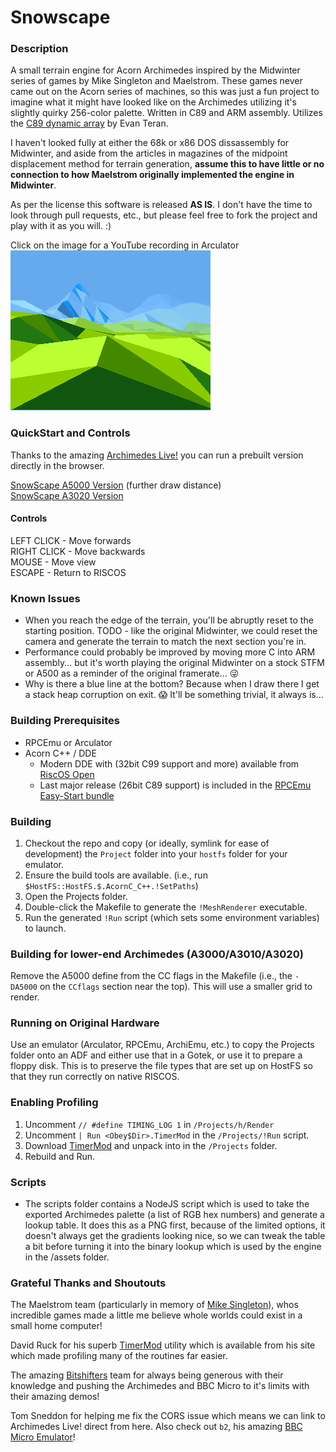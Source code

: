 # Snowscape

### Description
A small terrain engine for Acorn Archimedes inspired by the Midwinter series of games by Mike Singleton and Maelstrom. These games never came out on the Acorn  series of machines, so this was just a fun project to imagine what it might have looked like on the Archimedes utilizing it's slightly quirky 256-color palette. Written in C89 and ARM assembly. Utilizes the [C89 dynamic array](https://github.com/eteran/c-vector) by Evan Teran.

I haven't looked fully at either the 68k or x86 DOS dissassembly for Midwinter, and aside from the articles in magazines of the midpoint displacement method for terrain generation, **assume this to have little or no connection to how Maelstrom originally implemented the engine in Midwinter**.

As per the license this software is released **AS IS**. I don't have the time to look through pull requests, etc., but please feel free to fork the project and play with it as you will. :)

Click on the image for a YouTube recording in Arculator\
[![Click on the image for a YouTube recording in Arculator](terrain.png)](http://www.youtube.com/watch?v=fiJSxuPCPes "YouTube Video")

### QuickStart and Controls
Thanks to the amazing [Archimedes Live!](https://archi.medes.live/) you can run a prebuilt version directly in the browser.

[SnowScape A5000 Version](https://archi.medes.live#preset=a5000&ff=14400&disc=https://raw.githubusercontent.com/arkiruthis/snowscape/76909172634979cdaf4dc8cd4e31dbfa24f17d27/Images/snowscapeA5000.adf&autoboot=desktop%20filer_run%20adfs::0.$.!Snowscape) (further draw distance)\
[SnowScape A3020 Version](https://archi.medes.live#preset=a3020&ff=14400&disc=https://raw.githubusercontent.com/arkiruthis/snowscape/76909172634979cdaf4dc8cd4e31dbfa24f17d27/Images/snowscapeA3020.adf&autoboot=desktop%20filer_run%20adfs::0.$.!Snowscape) 


#### Controls
LEFT CLICK - Move forwards\
RIGHT CLICK - Move backwards\
MOUSE - Move view\
ESCAPE - Return to RISCOS

### Known Issues
- When you reach the edge of the terrain, you'll be abruptly reset to the starting position. TODO - like the original Midwinter, we could reset the camera and generate the terrain to match the next section you're in. 
- Performance could probably be improved by moving more C into ARM assembly... but it's worth playing the original Midwinter on a stock STFM or A500 as a reminder of the original framerate... 😜 
- Why is there a blue line at the bottom? Because when I draw there I get a stack heap corruption on exit. 😱 It'll be something trivial, it always is... 

### Building Prerequisites
- RPCEmu or Arculator
- Acorn C++ / DDE 
  - Modern DDE with (32bit C99 support and more) available from [RiscOS Open](https://riscosopen.org/content/sales/dde)
  - Last major release (26bit C89 support) is included in the [RPCEmu Easy-Start bundle](https://www.marutan.net/rpcemu/index.php)

### Building
1. Checkout the repo and copy (or ideally, symlink for ease of development) the `Project` folder into your `hostfs` folder for your emulator.
2. Ensure the build tools are available. (i.e., run `$HostFS::HostFS.$.AcornC_C++.!SetPaths`)
3. Open the Projects folder.
4. Double-click the Makefile to generate the `!MeshRenderer` executable.
5. Run the generated `!Run` script (which sets some environment variables) to launch.

### Building for lower-end Archimedes (A3000/A3010/A3020)
Remove the A5000 define from the CC flags in the Makefile (i.e., the `-DA5000` on the `CCflags` section near the top). This will use a smaller grid to render.

### Running on Original Hardware
Use an emulator (Arculator, RPCEmu, ArchiEmu, etc.) to copy the Projects folder onto an ADF and either use that in a Gotek, or use it to prepare a floppy disk. This is to preserve the file types that are set up on HostFS so that they run correctly on native RISCOS. 

### Enabling Profiling
1. Uncomment `// #define TIMING_LOG 1` in `/Projects/h/Render`
2. Uncomment `| Run <Obey$Dir>.TimerMod` in the `/Projects/!Run` script.
3. Download [TimerMod](https://armclub.org.uk/free/) and unpack into in the `/Projects` folder.
4. Rebuild and Run.

### Scripts
- The scripts folder contains a NodeJS script which is used to take the exported Archimedes palette (a list of RGB hex numbers) and generate a lookup table. It does this as a PNG first, because of the limited options, it doesn't always get the gradients looking nice, so we can tweak the table a bit before turning it into the binary lookup which is used by the engine in the /assets folder. 

### Grateful Thanks and Shoutouts
The Maelstrom team (particularly in memory of [Mike Singleton](https://en.wikipedia.org/wiki/Mike_Singleton)), whos incredible games made a little me believe whole worlds could exist in a small home computer!

David Ruck for his superb [TimerMod](https://armclub.org.uk/free/) utility which is available from his site which made profiling many of the routines far easier.

The amazing [Bitshifters](https://bitshifters.github.io/index.html) team for always being generous with their knowledge and pushing the Archimedes and BBC Micro to it's limits with their amazing demos!

Tom Sneddon for helping me fix the CORS issue which means we can link to Archimedes Live! direct from here. Also check out `b2`, his amazing [BBC Micro Emulator](https://github.com/tom-seddon/b2)! 
